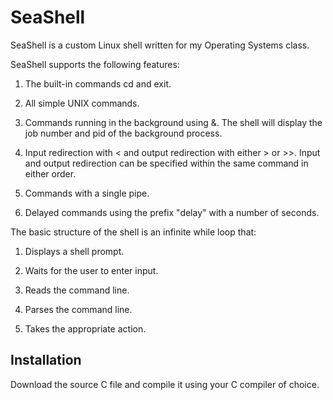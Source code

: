 # SeaShell

SeaShell is a custom Linux shell written for my Operating Systems class.

SeaShell supports the following features:

  1. The built-in commands cd and exit.
  
  2. All simple UNIX commands.
 
  3. Commands running in the background using &. The shell
     will display the job number and pid of the background
     process.
  
  4. Input redirection with < and output redirection with 
     either > or >>. Input and output redirection can be
     specified within the same command in either order.
 
  5. Commands with a single pipe.

  6. Delayed commands using the prefix "delay" with a number of seconds.

The basic structure of the shell is an infinite while loop that:
  
  1. Displays a shell prompt.
 
  2. Waits for the user to enter input. 
  
  3. Reads the command line.
 
  4. Parses the command line.
 
  5. Takes the appropriate action.

## Installation

Download the source C file and compile it using your C compiler of choice.
